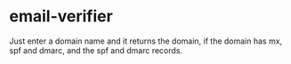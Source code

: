 # email-verifier

Just enter a domain name and it returns the domain, if the domain has mx, spf and dmarc, and the spf and dmarc records.
